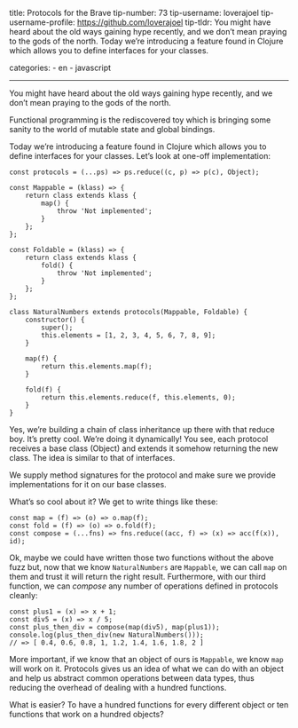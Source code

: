 title: Protocols for the Brave tip-number: 73 tip-username: loverajoel tip-username-profile: https://github.com/loverajoel tip-tldr: You might have heard about the old ways gaining hype recently, and we don’t mean praying to the gods of the north. Today we’re introducing a feature found in Clojure which allows you to define interfaces for your classes.

categories: - en - javascript

------------------------------------------------------------------------

You might have heard about the old ways gaining hype recently, and we don’t mean praying to the gods of the north.

Functional programming is the rediscovered toy which is bringing some sanity to the world of mutable state and global bindings.

Today we’re introducing a feature found in Clojure which allows you to define interfaces for your classes. Let’s look at one-off implementation:

    const protocols = (...ps) => ps.reduce((c, p) => p(c), Object);

    const Mappable = (klass) => {
        return class extends klass {
            map() {
                throw 'Not implemented';
            }
        };
    };

    const Foldable = (klass) => {
        return class extends klass {
            fold() {
                throw 'Not implemented';
            }
        };
    };

    class NaturalNumbers extends protocols(Mappable, Foldable) {
        constructor() {
            super();
            this.elements = [1, 2, 3, 4, 5, 6, 7, 8, 9];
        }

        map(f) {
            return this.elements.map(f);
        }

        fold(f) {
            return this.elements.reduce(f, this.elements, 0);
        }
    }

Yes, we’re building a chain of class inheritance up there with that reduce boy. It’s pretty cool. We’re doing it dynamically! You see, each protocol receives a base class (Object) and extends it somehow returning the new class. The idea is similar to that of interfaces.

We supply method signatures for the protocol and make sure we provide implementations for it on our base classes.

What’s so cool about it? We get to write things like these:

    const map = (f) => (o) => o.map(f);
    const fold = (f) => (o) => o.fold(f);
    const compose = (...fns) => fns.reduce((acc, f) => (x) => acc(f(x)), id);

Ok, maybe we could have written those two functions without the above fuzz but, now that we know `NaturalNumbers` are `Mappable`, we can call `map` on them and trust it will return the right result. Furthermore, with our third function, we can *compose* any number of operations defined in protocols cleanly:

    const plus1 = (x) => x + 1;
    const div5 = (x) => x / 5;
    const plus_then_div = compose(map(div5), map(plus1));
    console.log(plus_then_div(new NaturalNumbers()));
    // => [ 0.4, 0.6, 0.8, 1, 1.2, 1.4, 1.6, 1.8, 2 ]

More important, if we know that an object of ours is `Mappable`, we know `map` will work on it. Protocols gives us an idea of what we can do with an object and help us abstract common operations between data types, thus reducing the overhead of dealing with a hundred functions.

What is easier? To have a hundred functions for every different object or ten functions that work on a hundred objects?

